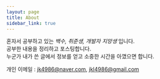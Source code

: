 ```yaml
---
layout: page
title: About
sidebar_link: true
---
```


혼자서 공부하고 있는 *백수, 취준생, 개발자 지망생* 입니다.  
공부한 내용을 정리하고 포스팅합니다.  
누군가 내가 쓴 글에서 정보를 얻고 소중한 시간을 아꼈으면 합니다.  

개인 이메일 : jk4986@naver.com, jkl4986@gmail.com

